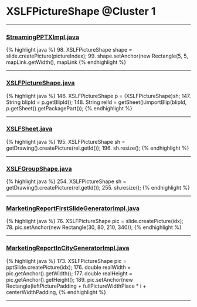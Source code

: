 # XSLFPictureShape @Cluster 1

***

### [StreamingPPTXImpl.java](https://searchcode.com/codesearch/view/76071743/)
{% highlight java %}
98. XSLFPictureShape shape = slide.createPicture(pictureIndex);
99. shape.setAnchor(new Rectangle(5, 5, mapLink.getWidth(), mapLink
{% endhighlight %}

***

### [XSLFPictureShape.java](https://searchcode.com/codesearch/view/97406705/)
{% highlight java %}
146. XSLFPictureShape p = (XSLFPictureShape)sh;
147. String blipId = p.getBlipId();
148. String relId = getSheet().importBlip(blipId, p.getSheet().getPackagePart());
{% endhighlight %}

***

### [XSLFSheet.java](https://searchcode.com/codesearch/view/97406768/)
{% highlight java %}
195. XSLFPictureShape sh = getDrawing().createPicture(rel.getId());
196. sh.resize();
{% endhighlight %}

***

### [XSLFGroupShape.java](https://searchcode.com/codesearch/view/97406700/)
{% highlight java %}
254. XSLFPictureShape sh = getDrawing().createPicture(rel.getId());
255. sh.resize();
{% endhighlight %}

***

### [MarketingReportFirstSlideGeneratorImpl.java](https://searchcode.com/codesearch/view/92131912/)
{% highlight java %}
76. XSLFPictureShape pic = slide.createPicture(idx);
78. pic.setAnchor(new Rectangle(30, 80, 210, 340));
{% endhighlight %}

***

### [MarketingReportInCityGeneratorImpl.java](https://searchcode.com/codesearch/view/92131916/)
{% highlight java %}
173. XSLFPictureShape pic = pptSlide.createPicture(idx);
176. double realWidth = pic.getAnchor().getWidth();
177. double realHeight = pic.getAnchor().getHeight();
189. pic.setAnchor(new Rectangle(leftPicturePadding + fullPictureWidthPlace * i + centerWidthPadding,
{% endhighlight %}

***

